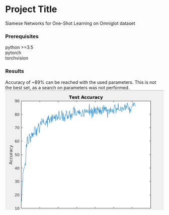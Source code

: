 # Project Title

Siamese Networks for One-Shot Learning on Omniglot dataset

### Prerequisites

python >=3.5  
pytorch  
torchvision  

### Results
Accuracy of ~89% can be reached with the used parameters. This is not the best set, as a search on parameters was not performed.
![Alt text](./acc.png?raw=true "Test accuracy")